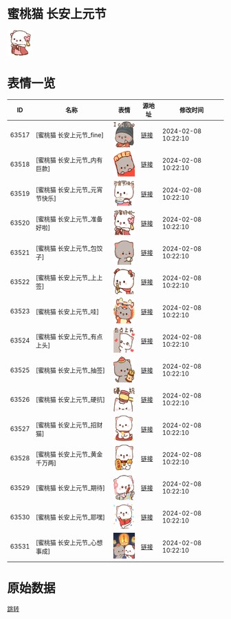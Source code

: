 # 蜜桃猫 长安上元节

<img src="./cover.png" height="60" alt="cover" />

# 表情一览

|ID|名称|表情|源地址|修改时间|
|----|----|----|----|----|
|63517|[蜜桃猫 长安上元节_fine]|<img src="./pic/063517_%5B蜜桃猫 长安上元节_fine%5D.png" height="60" alt="fine"/>|[链接](https://i0.hdslb.com/bfs/garb/9a5f439fb23654ad3b57827cb907a9879c10d830.png)|2024-02-08 10:22:10|
|63518|[蜜桃猫 长安上元节_内有巨款]|<img src="./pic/063518_%5B蜜桃猫 长安上元节_内有巨款%5D.png" height="60" alt="内有巨款"/>|[链接](https://i0.hdslb.com/bfs/garb/ea6cd19c409b99642b6b27270ce78edbef85b07e.png)|2024-02-08 10:22:10|
|63519|[蜜桃猫 长安上元节_元宵节快乐]|<img src="./pic/063519_%5B蜜桃猫 长安上元节_元宵节快乐%5D.png" height="60" alt="元宵节快乐"/>|[链接](https://i0.hdslb.com/bfs/garb/9e7eeb90b29bd66562ff86a3a689284af2244b22.png)|2024-02-08 10:22:10|
|63520|[蜜桃猫 长安上元节_准备好啦]|<img src="./pic/063520_%5B蜜桃猫 长安上元节_准备好啦%5D.png" height="60" alt="准备好啦"/>|[链接](https://i0.hdslb.com/bfs/garb/799b281b12c700e8775d61a6fa39c467ce9feddd.png)|2024-02-08 10:22:10|
|63521|[蜜桃猫 长安上元节_包饺子]|<img src="./pic/063521_%5B蜜桃猫 长安上元节_包饺子%5D.png" height="60" alt="包饺子"/>|[链接](https://i0.hdslb.com/bfs/garb/db996ff3243a08efa80b64fabdc36183a5fed831.png)|2024-02-08 10:22:10|
|63522|[蜜桃猫 长安上元节_上上签]|<img src="./pic/063522_%5B蜜桃猫 长安上元节_上上签%5D.png" height="60" alt="上上签"/>|[链接](https://i0.hdslb.com/bfs/garb/2f5c948d1177cd94510aa99418ccabacc211e77a.png)|2024-02-08 10:22:10|
|63523|[蜜桃猫 长安上元节_哇]|<img src="./pic/063523_%5B蜜桃猫 长安上元节_哇%5D.png" height="60" alt="哇"/>|[链接](https://i0.hdslb.com/bfs/garb/6a9c2808ec532001b3d2aef0ed901fb2714750c0.png)|2024-02-08 10:22:10|
|63524|[蜜桃猫 长安上元节_有点上头]|<img src="./pic/063524_%5B蜜桃猫 长安上元节_有点上头%5D.png" height="60" alt="有点上头"/>|[链接](https://i0.hdslb.com/bfs/garb/70b5c1e3bdec5dc330eae3619d0a5bd60c7a8771.png)|2024-02-08 10:22:10|
|63525|[蜜桃猫 长安上元节_抽签]|<img src="./pic/063525_%5B蜜桃猫 长安上元节_抽签%5D.png" height="60" alt="抽签"/>|[链接](https://i0.hdslb.com/bfs/garb/3652c936a352dabbab2b7f4516f6a64fce020706.png)|2024-02-08 10:22:10|
|63526|[蜜桃猫 长安上元节_硬抗]|<img src="./pic/063526_%5B蜜桃猫 长安上元节_硬抗%5D.png" height="60" alt="硬抗"/>|[链接](https://i0.hdslb.com/bfs/garb/285ee86f7fd4e74d8c770e94263f81dee8886e2b.png)|2024-02-08 10:22:10|
|63527|[蜜桃猫 长安上元节_招财猫]|<img src="./pic/063527_%5B蜜桃猫 长安上元节_招财猫%5D.png" height="60" alt="招财猫"/>|[链接](https://i0.hdslb.com/bfs/garb/718893831571c2d56ecc04c4d272bbb0c02c092e.png)|2024-02-08 10:22:10|
|63528|[蜜桃猫 长安上元节_黄金千万两]|<img src="./pic/063528_%5B蜜桃猫 长安上元节_黄金千万两%5D.png" height="60" alt="黄金千万两"/>|[链接](https://i0.hdslb.com/bfs/garb/71fe8f8c1891fd8cf9ca5bc1400f5f234592b25b.png)|2024-02-08 10:22:10|
|63529|[蜜桃猫 长安上元节_期待]|<img src="./pic/063529_%5B蜜桃猫 长安上元节_期待%5D.png" height="60" alt="期待"/>|[链接](https://i0.hdslb.com/bfs/garb/71bcc37e6b9f0cfbf2b68552660b6584acbeb51a.png)|2024-02-08 10:22:10|
|63530|[蜜桃猫 长安上元节_耶嘿]|<img src="./pic/063530_%5B蜜桃猫 长安上元节_耶嘿%5D.png" height="60" alt="耶嘿"/>|[链接](https://i0.hdslb.com/bfs/garb/59b53e2e7f477bb5007f9551fb03f768cbe193e9.png)|2024-02-08 10:22:10|
|63531|[蜜桃猫 长安上元节_心想事成]|<img src="./pic/063531_%5B蜜桃猫 长安上元节_心想事成%5D.png" height="60" alt="心想事成"/>|[链接](https://i0.hdslb.com/bfs/garb/729bcce62b2ad3db30ad2d9d2b22f98c7e8338b9.png)|2024-02-08 10:22:10|

# 原始数据

[跳转](./raw.json)

